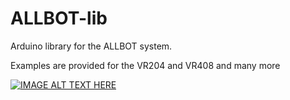 # ALLBOT-lib
Arduino library for the ALLBOT system.

Examples are provided for the VR204 and VR408 and many more

[![IMAGE ALT TEXT HERE](http://img.youtube.com/vi/9dHtW0immKg/0.jpg)](http://www.youtube.com/watch?v=9dHtW0immKg)
